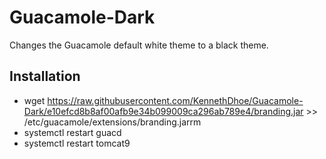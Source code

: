 # Guacamole-Dark
Changes the Guacamole default white theme to a black theme.

## Installation
* wget https://raw.githubusercontent.com/KennethDhoe/Guacamole-Dark/e10efcd8b8af00afb9e34b099009ca296ab789e4/branding.jar >> /etc/guacamole/extensions/branding.jarrm
* systemctl restart guacd
* systemctl restart tomcat9

